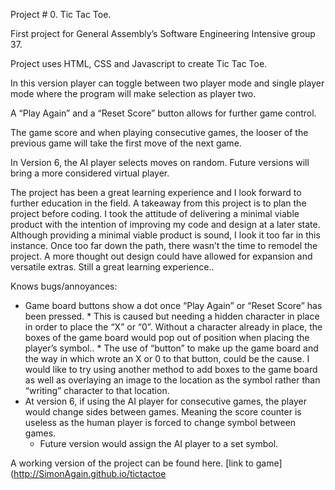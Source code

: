 Project # 0. Tic Tac Toe.

First project for General Assembly’s Software Engineering Intensive group 37.

Project uses HTML, CSS and Javascript to create Tic Tac Toe.

In this version player can toggle between two player mode and single player mode where the program will make selection as player two.

A “Play Again” and a “Reset Score” button allows for further game control.

The game score and when playing consecutive games, the looser of the previous game will take the first move of the next game.

In Version 6, the AI player selects moves on random. Future versions will bring a more considered virtual player.

The project has been a great learning experience and I look forward to further education in the field. A takeaway from this project is to plan the project before coding. I took the attitude of delivering a minimal viable product with the intention of improving my code and design at a later state. Although providing a minimal viable product is sound, I look it too far in this instance. Once too far down the path, there wasn’t the time to remodel the project. A more thought out design could have allowed for expansion and versatile extras. Still a great learning experience..

Knows bugs/annoyances:
* Game board buttons show a dot once “Play Again” or “Reset Score” has been pressed.
	   * This is caused but needing a hidden character in place in order to place the “X” or “0”. Without a character  already in place, the boxes of the game board would pop out of position when placing the player’s symbol..
	   * The use of “button” to make up the game board and the way in which wrote an X or 0 to that button, could be the cause. I would like to try using another method to add boxes to the game board as well as overlaying an image to the location as the symbol rather than “writing” character to that location.
*    At version 6, if using the AI player for consecutive games, the player would change sides between games. Meaning the score counter is useless as the human player is forced to change symbol between games.
	   * Future version would assign the AI player to a set symbol.

A working version of the project can be found here. [link to game](http://SimonAgain.github.io/tictactoe
